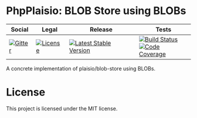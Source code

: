 # PhpPlaisio: BLOB Store using BLOBs

<table>
<thead>
<tr>
<th>Social</th>
<th>Legal</th>
<th>Release</th>
<th>Tests</th>
</tr>
</thead>
<tbody>
<tr>
<td>
<a href="https://gitter.im/PhpPlaisio/PhpPlaisio"><img src="https://badges.gitter.im/PhpPlaisio/PhpPlaisio.svg" alt="Gitter"/></a>
</td>
<td>
<a href="https://packagist.org/packages/plaisio/blob-store-blob
"><img src="https://poser.pugx.org/plaisio/blob-store-blob/license" alt="License"/></a>
</td>
<td>
<a href="https://packagist.org/packages/plaisio/blob-store-blob"><img src="https://poser.pugx.org/plaisio/blob-store-blob/v/stable" alt="Latest Stable Version"/></a><br/>
</td>
<td>
<a href="https://github.com/PhpPlaisio/blob-store-blob/actions/workflows/unit.yml"><img src="https://github.com/PhpPlaisio/blob-store-blob/actions/workflows/unit.yml/badge.svg" alt="Build Status"/></a><br/>
<a href="https://codecov.io/gh/PhpPlaisio/blob-store-blob"><img src="https://codecov.io/gh/PhpPlaisio/blob-store-blob/branch/master/graph/badge.svg" alt="Code Coverage"/></a>
</td>
</tr>
</tbody>
</table>

A concrete implementation of plaisio/blob-store using BLOBs.

# License

This project is licensed under the MIT license.
